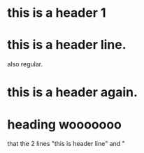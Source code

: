 # this is a header 1

# this is a header line.

also regular.

# this is a header again.

# heading wooooooo

that the 2 lines "this is header line" and "
